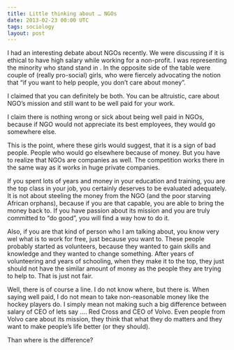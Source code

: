 ```yaml
---
title: Little thinking about … NGOs
date: 2013-02-23 00:00 UTC
tags: sociology
layout: post
---
```


I had an interesting debate about NGOs recently. We were discussing if it is ethical to have high salary while working for a non-profit. I was representing the minority who stand stand in . In the opposite side of the table were couple of (really pro-social) girls, who were fiercely advocating the notion that “if you want to help people, you don’t care about money”.

I claimed that you can definitely be both. You can be altruistic, care about NGO’s mission and still want to be well paid for your work.

I claim there is nothing wrong or sick about being well paid in NGOs, because if NGO would not appreciate its best employees, they would go somewhere else.

This is the point, where these girls would suggest, that it is a sign of bad people. People who would go elsewhere because of money. But you have to realize that NGOs are companies as well. The competition works there in the same way as it works in huge private companies.

If you spent lots of years and money in your education and training, you are the top class in your job, you certainly deserves to be evaluated adequately. It is not about steeling the money from the NGO (and the poor starving African orphans), because if you are that capable, you are able to bring the money back to. If you have passion about its mission and you are truly committed to “do good”, you will find a way how to do it.

Also, if you are that kind of person who I am talking about, you know very wel what is to work for free, just because you want to. These people probably started as volunteers, because they wanted to gain skills and knowledge and they wanted to change something. After years of volunteering and years of schooling, when they make it to the top, they just should not have the similar amount of money as the people they are trying to help to. That is just not fair.

Well, there is of course a line. I do not know where, but there is. When saying well paid, I do not mean to take non-reasonable money like the hockey players do. I simply mean not making such a big difference between salary of CEO of lets say …. Red Cross and CEO of Volvo. Even people from Volvo care about its mission, they think that what they do matters and they want to make people’s life better (or they should).

Than where is the difference?